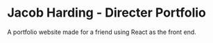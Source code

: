 # Jacob Harding - Directer Portfolio
A portfolio website made for a friend using React as the front end.
